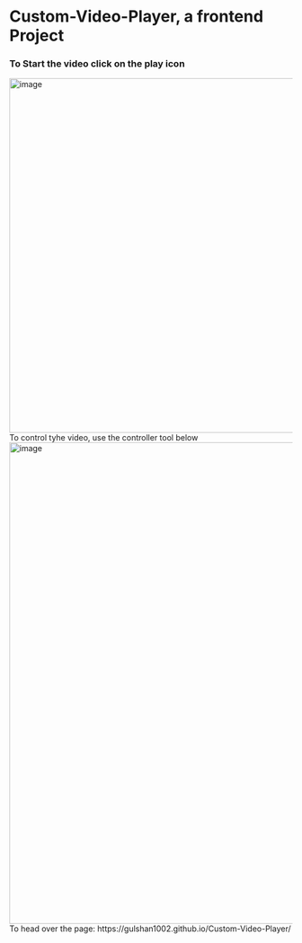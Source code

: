 # Custom-Video-Player, a frontend Project
### To Start the video click on the play icon
<img width="631" alt="image" src="https://user-images.githubusercontent.com/88340884/174735298-74334599-e62b-4f39-b011-e57c03a73f79.png">
To control tyhe video, use the controller tool below
<img width="857" alt="image" src="https://user-images.githubusercontent.com/88340884/174735416-fda59f38-012f-45a4-a6d8-fab069fa7917.png">
To head over the page: https://gulshan1002.github.io/Custom-Video-Player/
